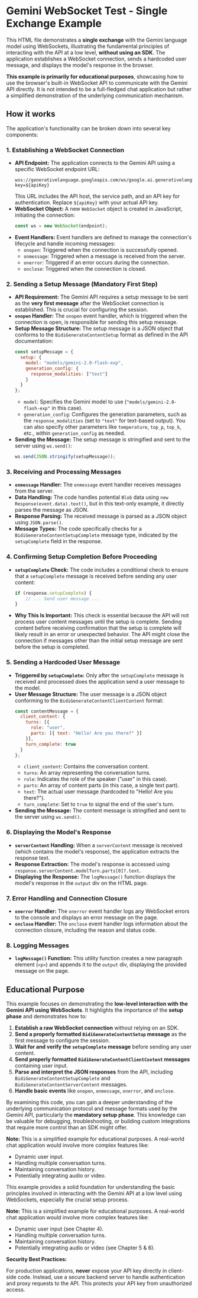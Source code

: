 # Gemini WebSocket Test - Single Exchange Example

This HTML file demonstrates a **single exchange** with the Gemini language model using WebSockets, illustrating the fundamental principles of interacting with the API at a low level, **without using an SDK**. The application establishes a WebSocket connection, sends a hardcoded user message, and displays the model's response in the browser.

**This example is primarily for educational purposes**, showcasing how to use the browser's built-in WebSocket API to communicate with the Gemini API directly. It is not intended to be a full-fledged chat application but rather a simplified demonstration of the underlying communication mechanism.

## How it works

The application's functionality can be broken down into several key components:

### 1. Establishing a WebSocket Connection

*   **API Endpoint:** The application connects to the Gemini API using a specific WebSocket endpoint URL:
    ```
    wss://generativelanguage.googleapis.com/ws/google.ai.generativelanguage.v1alpha.GenerativeService.BidiGenerateContent?key=${apiKey}
    ```
    This URL includes the API host, the service path, and an API key for authentication. Replace `${apiKey}` with your actual API key.
*   **WebSocket Object:** A new `WebSocket` object is created in JavaScript, initiating the connection:
    ```javascript
    const ws = new WebSocket(endpoint);
    ```
*   **Event Handlers:** Event handlers are defined to manage the connection's lifecycle and handle incoming messages:
    *   `onopen`: Triggered when the connection is successfully opened.
    *   `onmessage`: Triggered when a message is received from the server.
    *   `onerror`: Triggered if an error occurs during the connection.
    *   `onclose`: Triggered when the connection is closed.

### 2. Sending a Setup Message (Mandatory First Step)

*   **API Requirement:** The Gemini API requires a setup message to be sent as the **very first message** after the WebSocket connection is established. This is crucial for configuring the session.
*   **`onopen` Handler:** The `onopen` event handler, which is triggered when the connection is open, is responsible for sending this setup message.
*   **Setup Message Structure:** The setup message is a JSON object that conforms to the `BidiGenerateContentSetup` format as defined in the API documentation:
    ```javascript
    const setupMessage = {
      setup: {
        model: "models/gemini-2.0-flash-exp",
        generation_config: {
          response_modalities: ["text"]
        }
      }
    };
    ```
    *   `model`: Specifies the Gemini model to use (`"models/gemini-2.0-flash-exp"` in this case).
    *   `generation_config`: Configures the generation parameters, such as the `response_modalities` (set to `"text"` for text-based output). You can also specify other parameters like `temperature`, `top_p`, `top_k`, etc., within `generation_config` as needed.
*   **Sending the Message:** The setup message is stringified and sent to the server using `ws.send()`:
    ```javascript
    ws.send(JSON.stringify(setupMessage));
    ```

### 3. Receiving and Processing Messages

*   **`onmessage` Handler:** The `onmessage` event handler receives messages from the server.
*   **Data Handling:** The code handles potential `Blob` data using `new Response(event.data).text()`, but in this text-only example, it directly parses the message as JSON.
*   **Response Parsing:** The received message is parsed as a JSON object using `JSON.parse()`.
*   **Message Types:** The code specifically checks for a `BidiGenerateContentSetupComplete` message type, indicated by the `setupComplete` field in the response.

### 4. Confirming Setup Completion Before Proceeding

*   **`setupComplete` Check:** The code includes a conditional check to ensure that a `setupComplete` message is received before sending any user content:
    ```javascript
    if (response.setupComplete) {
        // ... Send user message ...
    }
    ```
*   **Why This Is Important:** This check is essential because the API will not process user content messages until the setup is complete. Sending content before receiving confirmation that the setup is complete will likely result in an error or unexpected behavior. The API might close the connection if messages other than the initial setup message are sent before the setup is completed.

### 5. Sending a Hardcoded User Message

*   **Triggered by `setupComplete`:** Only after the `setupComplete` message is received and processed does the application send a user message to the model.
*   **User Message Structure:** The user message is a JSON object conforming to the `BidiGenerateContentClientContent` format:
    ```javascript
    const contentMessage = {
      client_content: {
        turns: [{
          role: "user",
          parts: [{ text: "Hello! Are you there?" }]
        }],
        turn_complete: true
      }
    };
    ```
    *   `client_content`: Contains the conversation content.
    *   `turns`: An array representing the conversation turns.
    *   `role`: Indicates the role of the speaker ("user" in this case).
    *   `parts`: An array of content parts (in this case, a single text part).
    *   `text`: The actual user message (hardcoded to "Hello! Are you there?").
    *   `turn_complete`: Set to `true` to signal the end of the user's turn.
*   **Sending the Message:** The content message is stringified and sent to the server using `ws.send()`.

### 6. Displaying the Model's Response

*   **`serverContent` Handling:** When a `serverContent` message is received (which contains the model's response), the application extracts the response text.
*   **Response Extraction:** The model's response is accessed using `response.serverContent.modelTurn.parts[0]?.text`.
*   **Displaying the Response:** The `logMessage()` function displays the model's response in the `output` div on the HTML page.

### 7. Error Handling and Connection Closure

*   **`onerror` Handler:** The `onerror` event handler logs any WebSocket errors to the console and displays an error message on the page.
*   **`onclose` Handler:** The `onclose` event handler logs information about the connection closure, including the reason and status code.

### 8. Logging Messages

*   **`logMessage()` Function:** This utility function creates a new paragraph element (`<p>`) and appends it to the `output` div, displaying the provided message on the page.

## Educational Purpose

This example focuses on demonstrating the **low-level interaction with the Gemini API using WebSockets**. It highlights the importance of the **setup phase** and demonstrates how to:

1. **Establish a raw WebSocket connection** without relying on an SDK.
2. **Send a properly formatted `BidiGenerateContentSetup` message** as the first message to configure the session.
3. **Wait for and verify the `setupComplete` message** before sending any user content.
4. **Send properly formatted `BidiGenerateContentClientContent` messages** containing user input.
5. **Parse and interpret the JSON responses** from the API, including `BidiGenerateContentSetupComplete` and `BidiGenerateContentServerContent` messages.
6. **Handle basic events** like `onopen`, `onmessage`, `onerror`, and `onclose`.

By examining this code, you can gain a deeper understanding of the underlying communication protocol and message formats used by the Gemini API, particularly the **mandatory setup phase**. This knowledge can be valuable for debugging, troubleshooting, or building custom integrations that require more control than an SDK might offer.

**Note:** This is a simplified example for educational purposes. A real-world chat application would involve more complex features like:

*   Dynamic user input.
*   Handling multiple conversation turns.
*   Maintaining conversation history.
*   Potentially integrating audio or video.

This example provides a solid foundation for understanding the basic principles involved in interacting with the Gemini API at a low level using WebSockets, especially the crucial setup process.

**Note:** This is a simplified example for educational purposes. A real-world chat application would involve more complex features like:

*   Dynamic user input (see Chapter 4).
*   Handling multiple conversation turns.
*   Maintaining conversation history.
*   Potentially integrating audio or video (see Chapter 5 & 6).

**Security Best Practices:**

For production applications, **never** expose your API key directly in client-side code.  Instead, use a secure backend server to handle authentication and proxy requests to the API. This protects your API key from unauthorized access.